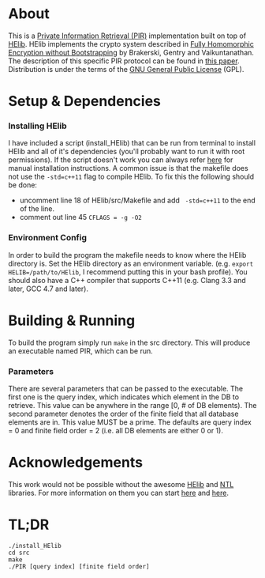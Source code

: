 # About
This is a [Private Information Retrieval (PIR)](http://en.wikipedia.org/wiki/Private_information_retrieval) implementation built on top of [HElib](https://github.com/shaih/HElib/). HElib implements the crypto system described in [Fully Homomorphic Encryption without Bootstrapping](http://eprint.iacr.org/2011/277.pdf) by Brakerski, Gentry and Vaikuntanathan. The description of this specific PIR protocol can be found in [this paper](https://personal.cis.strath.ac.uk/changyu.dong/papers/pir.pdf). Distribution is under the terms of the [GNU General Public License](http://www.gnu.org/licenses/gpl.html) (GPL).

# Setup & Dependencies
### Installing HElib
I have included a script (install_HElib) that can be run from terminal to install HElib and all of it's dependencies (you'll probably want to run it with root permissions). If the script doesn't work you can always refer [here](https://github.com/shaih/HElib/blob/master/INSTALL.txt) for manual installation instructions. A common issue is that the makefile does not use the `-std=c++11` flag to compile HElib. To fix this the following should be done:

* uncomment line 18 of HElib/src/Makefile and add ``` -std=c++11``` to the end of the line.
* comment out line 45 ```CFLAGS = -g -O2```

### Environment Config
In order to build the program the makefile needs to know where the HElib directory is. Set the HElib directory as an environment variable. (e.g. `export HELIB=/path/to/HElib`, I recommend putting this in your bash profile). You should also have a C++ compiler that supports C++11 (e.g. Clang 3.3 and later, GCC 4.7 and later).

# Building & Running
To build the program simply run `make` in the src directory. This will produce an executable named PIR, which can be run.
### Parameters
There are several parameters that can be passed to the executable. The first one is the query index, which indicates which element in the DB to retrieve. This value can be anywhere in the range [0, # of DB elements). The second parameter denotes the order of the finite field that all database elements are in. This value MUST be a prime. The defaults are query index = 0 and finite field order = 2 (i.e. all DB elements are either 0 or 1).

# Acknowledgements
This work would not be possible without the awesome [HElib](https://github.com/shaih/HElib) and [NTL](http://www.shoup.net/ntl/) libraries. For more information on them you can start [here](https://eprint.iacr.org/2014/106.pdf) and [here](http://www.cs.dartmouth.edu/~ccpalmer/classes/cs50/Content/Resources/refman.pdf).

# TL;DR
```
./install_HElib
cd src
make
./PIR [query index] [finite field order]
```
